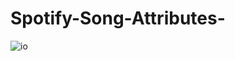 # Spotify-Song-Attributes-
![io](https://github.com/bushrafatimakhan30/Spotify-Song-Attributes-/assets/120975147/0c253140-362b-40a2-a718-014595caaaf2)
